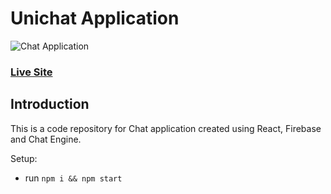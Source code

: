 # Unichat Application

![Chat Application](https://i.ibb.co/GJwyy9m/Bv9-Js3-QLOLY-HD.jpg)

### [Live Site](https://unichatreact.netlify.app)

## Introduction

This is a code repository for Chat application created using React, Firebase and Chat Engine.

Setup:

- run `npm i && npm start`
